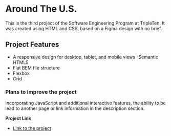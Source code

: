 # Around The U.S.

This is the third project of the Software Engineering Program at TripleTen. It was created using HTML and CSS, based on a Figma design with no brief.

## Project Features

- A responsive design for desktop, tablet, and mobile views
  -Semantic HTML5
- Flat BEM file structure
- Flexbox
- Grid

### Plans to improve the project

Incorporating JavaScript and additional interactive features, the ability to be lead to another page or link information in the description section.

**Project Link**

- [Link to the project](https://selissie.github.io/se_project_aroundtheus/)
